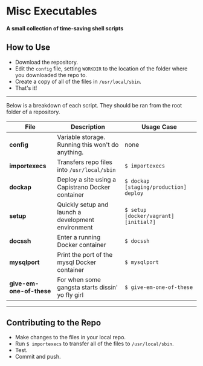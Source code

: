 # Misc Executables
#### A small collection of time-saving shell scripts

## How to Use
- Download the repository.
- Edit the `config` file, setting `WORKDIR` to the location of the folder where you downloaded the repo to.
- Create a copy of all of the files in `/usr/local/sbin`.
- That's it!

---

Below is a breakdown of each script. They should be ran from the root folder of a repository.

| File                      | Description                                        | Usage Case                             |
| ------------------------- | -------------------------------------------------- | -------------------------------------- |
| __config__                | Variable storage. Running this won't do anything.  | none                                   |
| __importexecs__           | Transfers repo files into `/usr/local/sbin`        | `$ importexecs`                        |
| __dockap__                | Deploy a site using a Capistrano Docker container  | `$ dockap [staging/production] deploy` |
| __setup__                 | Quickly setup and launch a development environment | `$ setup [docker/vagrant] [initial?]`  |
| __docssh__                | Enter a running Docker container                   | `$ docssh`                             |
| __mysqlport__             | Print the port of the mysql Docker container       | `$ mysqlport`                          |
| __give-em-one-of-these__  | For when some gangsta starts dissin' yo fly girl   | `$ give-em-one-of-these`               |

---

## Contributing to the Repo
- Make changes to the files in your local repo.
- Run `$ importexecs` to transfer all of the files to `/usr/local/sbin`.
- Test.
- Commit and push.
